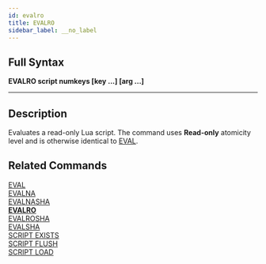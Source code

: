 ```yaml
---
id: evalro
title: EVALRO
sidebar_label: __no_label
---
```


## Full Syntax

**EVALRO  script numkeys [key ...] [arg ...]**

---

## Description

Evaluates a read-only Lua script. The command uses **Read-only** atomicity level and is otherwise identical to [EVAL](/commands/eval).

## Related Commands

[EVAL](eval.html)<br>
[EVALNA](evalna.html)<br>
[EVALNASHA](evalnasha.html)<br>
**[EVALRO](evalro.html)**<br>
[EVALROSHA](evalrosha.html)<br>
[EVALSHA](evalsha.html)<br>
[SCRIPT EXISTS](script-exists.html)<br>
[SCRIPT FLUSH](script-flush.html)<br>
[SCRIPT LOAD](script-load.html)<br>